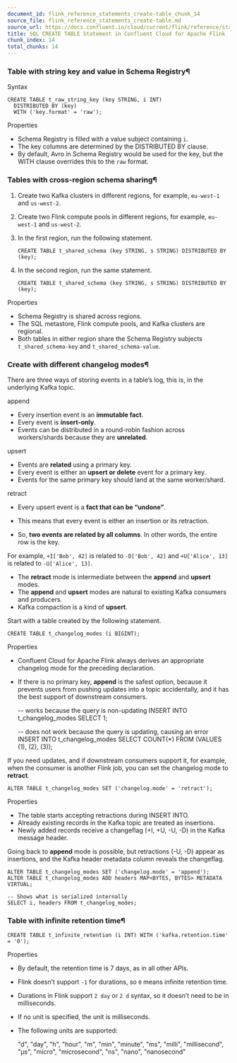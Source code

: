 ```yaml
---
document_id: flink_reference_statements_create-table_chunk_14
source_file: flink_reference_statements_create-table.md
source_url: https://docs.confluent.io/cloud/current/flink/reference/statements/create-table.html
title: SQL CREATE TABLE Statement in Confluent Cloud for Apache Flink
chunk_index: 14
total_chunks: 14
---
```


### Table with string key and value in Schema Registry¶

Syntax

    CREATE TABLE t_raw_string_key (key STRING, i INT)
      DISTRIBUTED BY (key)
      WITH ('key.format' = 'raw');

Properties

* Schema Registry is filled with a value subject containing `i`.
* The key columns are determined by the DISTRIBUTED BY clause.
* By default, Avro in Schema Registry would be used for the key, but the WITH clause overrides this to the `raw` format.

### Tables with cross-region schema sharing¶

  1. Create two Kafka clusters in different regions, for example, `eu-west-1` and `us-west-2`.

  2. Create two Flink compute pools in different regions, for example, `eu-west-1` and `us-west-2`.

  3. In the first region, run the following statement.

         CREATE TABLE t_shared_schema (key STRING, s STRING) DISTRIBUTED BY (key);

  4. In the second region, run the same statement.

         CREATE TABLE t_shared_schema (key STRING, s STRING) DISTRIBUTED BY (key);

Properties

* Schema Registry is shared across regions.
* The SQL metastore, Flink compute pools, and Kafka clusters are regional.
* Both tables in either region share the Schema Registry subjects `t_shared_schema-key` and `t_shared_schema-value`.

### Create with different changelog modes¶

There are three ways of storing events in a table’s log, this is, in the underlying Kafka topic.

append

* Every insertion event is an **immutable fact**.
* Every event is **insert-only**.
* Events can be distributed in a round-robin fashion across workers/shards because they are **unrelated**.

upsert

* Events are **related** using a primary key.
* Every event is either an **upsert or delete** event for a primary key.
* Events for the same primary key should land at the same worker/shard.

retract

* Every upsert event is a **fact that can be “undone”**.

* This means that every event is either an insertion or its retraction.

* So, **two events are related by all columns**. In other words, the entire row is the key.

For example, `+I['Bob', 42]` is related to `-D['Bob', 42]` and `+U['Alice', 13]` is related to `-U['Alice', 13]`.

* The **retract** mode is intermediate between the **append** and **upsert** modes.
* The **append** and **upsert** modes are natural to existing Kafka consumers and producers.
* Kafka compaction is a kind of **upsert**.

Start with a table created by the following statement.

    CREATE TABLE t_changelog_modes (i BIGINT);

Properties

* Confluent Cloud for Apache Flink always derives an appropriate changelog mode for the preceding declaration.
* If there is no primary key, **append** is the safest option, because it prevents users from pushing updates into a topic accidentally, and it has the best support of downstream consumers.

    -- works because the query is non-updating
    INSERT INTO t_changelog_modes SELECT 1;

    -- does not work because the query is updating, causing an error
    INSERT INTO t_changelog_modes SELECT COUNT(*) FROM (VALUES (1), (2), (3));

If you need updates, and if downstream consumers support it, for example, when the consumer is another Flink job, you can set the changelog mode to **retract**.

    ALTER TABLE t_changelog_modes SET ('changelog.mode' = 'retract');

Properties

* The table starts accepting retractions during INSERT INTO.
* Already existing records in the Kafka topic are treated as insertions.
* Newly added records receive a changeflag (+I, +U, -U, -D) in the Kafka message header.

Going back to **append** mode is possible, but retractions (-U, -D) appear as insertions, and the Kafka header metadata column reveals the changeflag.

    ALTER TABLE t_changelog_modes SET ('changelog.mode' = 'append');
    ALTER TABLE t_changelog_modes ADD headers MAP<BYTES, BYTES> METADATA VIRTUAL;

    -- Shows what is serialized internally
    SELECT i, headers FROM t_changelog_modes;

### Table with infinite retention time¶

    CREATE TABLE t_infinite_retention (i INT) WITH ('kafka.retention.time' = '0');

Properties

* By default, the retention time is 7 days, as in all other APIs.
* Flink doesn’t support `-1` for durations, so `0` means infinite retention time.
* Durations in Flink support `2 day` or `2 d` syntax, so it doesn’t need to be in milliseconds.
* If no unit is specified, the unit is milliseconds.
* The following units are supported:

    "d", "day", "h", "hour", "m", "min", "minute", "ms", "milli", "millisecond",
    "µs", "micro", "microsecond", "ns", "nano", "nanosecond"
